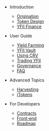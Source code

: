 - Introduction
    - [Origination](origination.md)
    - [Token Design](token-design.md)
    - [YFII Finance](yfii-finance.md)

- User Guide
    - [Yield Farming](yield-farming.md)
    - [YFII Vault](vault.md)
    - [Using CRV](using-crv.md)
    - [Trading YFII](trading-yfii.md)
    - [Governance](governance.md)
    - [FAQ](faq.md)

- Advanced Topics
    - [Harvesting](harvesting.md)
    - [iTokens](itokens.md)

- For Developers

    - [Contracts](contracts.md)
    - [Front-end](front-end.md)
    - [Roadmap](roadmap.md)